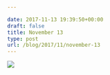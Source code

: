 ```yaml
---

date: 2017-11-13 19:39:50+00:00
draft: false
title: November 13
type: post
url: /blog/2017/11/november-13
---
```


![](/images/2017-11-13-201711november-13/FullSizeRender.jpg)

